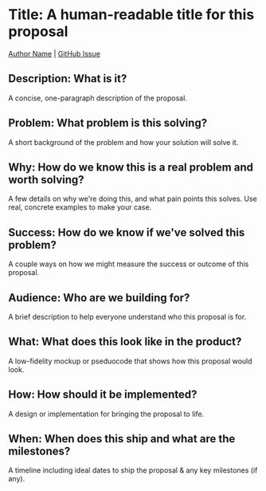 
# Title: A human-readable title for this proposal

[Author Name](https://github.com/<username>) | [GitHub Issue](https://github.com/NuGet/Home/issues/<issue>)

## Description: What is it?

A concise, one-paragraph description of the proposal.

## Problem: What problem is this solving?

A short background of the problem and how your solution will solve it.

## Why: How do we know this is a real problem and worth solving?

A few details on why we're doing this, and what pain points this solves. Use real, concrete examples to make your case.

## Success: How do we know if we've solved this problem?

A couple ways on how we might measure the success or outcome of this proposal. 

## Audience: Who are we building for?

A brief description to help everyone understand who this proposal is for.

## What: What does this look like in the product?

A low-fidelity mockup or pseduocode that shows how this proposal would look.

## How: How should it be implemented?

A design or implementation for bringing the proposal to life. 

## When: When does this ship and what are the milestones?

A timeline including ideal dates to ship the proposal & any key milestones (if any).


